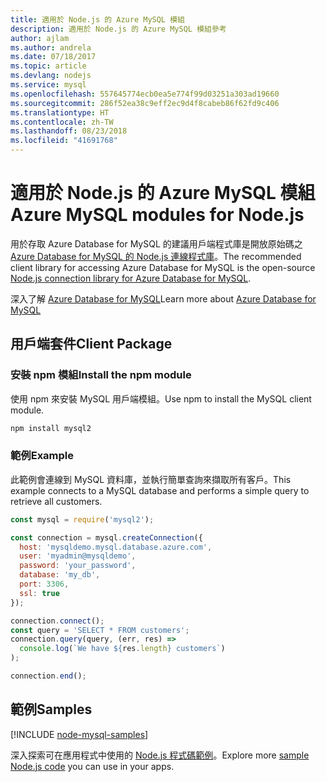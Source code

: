 ```yaml
---
title: 適用於 Node.js 的 Azure MySQL 模組
description: 適用於 Node.js 的 Azure MySQL 模組參考
author: ajlam
ms.author: andrela
ms.date: 07/18/2017
ms.topic: article
ms.devlang: nodejs
ms.service: mysql
ms.openlocfilehash: 557645774ecb0ea5e774f99d03251a303ad19660
ms.sourcegitcommit: 286f52ea38c9eff2ec9d4f8cabeb86f62fd9c406
ms.translationtype: HT
ms.contentlocale: zh-TW
ms.lasthandoff: 08/23/2018
ms.locfileid: "41691768"
---
```

# <a name="azure-mysql-modules-for-nodejs"></a><span data-ttu-id="bb58b-103">適用於 Node.js 的 Azure MySQL 模組</span><span class="sxs-lookup"><span data-stu-id="bb58b-103">Azure MySQL modules for Node.js</span></span>

<span data-ttu-id="bb58b-104">用於存取 Azure Database for MySQL 的建議用戶端程式庫是開放原始碼之 [Azure Database for MySQL 的 Node.js 連線程式庫](https://github.com/sidorares/node-mysql2)。</span><span class="sxs-lookup"><span data-stu-id="bb58b-104">The recommended client library for accessing Azure Database for MySQL is the open-source [Node.js connection library for Azure Database for MySQL](https://github.com/sidorares/node-mysql2).</span></span> 

<span data-ttu-id="bb58b-105">深入了解 [Azure Database for MySQL](https://docs.microsoft.com/azure/MySQL/)</span><span class="sxs-lookup"><span data-stu-id="bb58b-105">Learn more about [Azure Database for MySQL](https://docs.microsoft.com/azure/MySQL/)</span></span>

## <a name="client-package"></a><span data-ttu-id="bb58b-106">用戶端套件</span><span class="sxs-lookup"><span data-stu-id="bb58b-106">Client Package</span></span>

### <a name="install-the-npm-module"></a><span data-ttu-id="bb58b-107">安裝 npm 模組</span><span class="sxs-lookup"><span data-stu-id="bb58b-107">Install the npm module</span></span>

<span data-ttu-id="bb58b-108">使用 npm 來安裝 MySQL 用戶端模組。</span><span class="sxs-lookup"><span data-stu-id="bb58b-108">Use npm to install the MySQL client module.</span></span>

```bash
npm install mysql2
```   

### <a name="example"></a><span data-ttu-id="bb58b-109">範例</span><span class="sxs-lookup"><span data-stu-id="bb58b-109">Example</span></span>

<span data-ttu-id="bb58b-110">此範例會連線到 MySQL 資料庫，並執行簡單查詢來擷取所有客戶。</span><span class="sxs-lookup"><span data-stu-id="bb58b-110">This example connects to a MySQL database and performs a simple query to retrieve all customers.</span></span>

```javascript
const mysql = require('mysql2');

const connection = mysql.createConnection({
  host: 'mysqldemo.mysql.database.azure.com',
  user: 'myadmin@mysqldemo',
  password: 'your_password',
  database: 'my_db',
  port: 3306,
  ssl: true
});

connection.connect();
const query = 'SELECT * FROM customers';
connection.query(query, (err, res) =>
  console.log(`We have ${res.length} customers`)
);

connection.end();
```

## <a name="samples"></a><span data-ttu-id="bb58b-111">範例</span><span class="sxs-lookup"><span data-stu-id="bb58b-111">Samples</span></span>

[!INCLUDE [node-mysql-samples](../docs-ref-conceptual/includes/mysql-samples.md)]

<span data-ttu-id="bb58b-112">深入探索可在應用程式中使用的 [Node.js 程式碼範例](https://azure.microsoft.com/resources/samples/?platform=nodejs)。</span><span class="sxs-lookup"><span data-stu-id="bb58b-112">Explore more [sample Node.js code](https://azure.microsoft.com/resources/samples/?platform=nodejs) you can use in your apps.</span></span>
